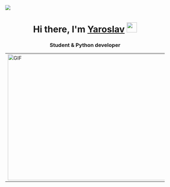 ![](https://komarev.com/ghpvc/?username=BaksNprogrammer)
<h1 align="center">Hi there, I'm <a href="" target="_blank">Yaroslav</a> 
<img src="[https://github.com/blackcater/blackcater/raw/main/images/Hi.gif](https://i.pinimg.com/originals/18/a4/94/18a4949fc9c8067172d3b96e302e7097.gif)" height="32"/></h1>
<h3 align="center">Student & Python developer</h3>
<table>
  <tr>
    <td>
      <img align="center" alt="GIF" src="[https://i.pinimg.com/originals/18/a4/94/18a4949fc9c8067172d3b96e302e7097.gif](https://i.pinimg.com/originals/18/a4/94/18a4949fc9c8067172d3b96e302e7097.gif)" width="900" height="400"/>
  </tr>
</td>
</table>
